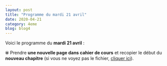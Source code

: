 ```yaml
---
layout: post
title: "Programme du mardi 21 avril"
date: 2020-04-21
category: 4eme
blog: blog4
---
```


Voici le programme du <b>mardi 21 avril</b> :

⦿ Prendre <strong>une nouvelle page dans cahier de cours</strong> et recopier le début du <strong>nouveau chapitre</strong> (si vous ne voyez pas le fichier, <a href="/cours/4eme/4eme_chapitre_5_statistiques.pdf">cliquer ici</a>).

<object data="/cours/4eme/4eme_chapitre_5_statistiques.pdf" width="100%" height="500" type='application/pdf'></object>
